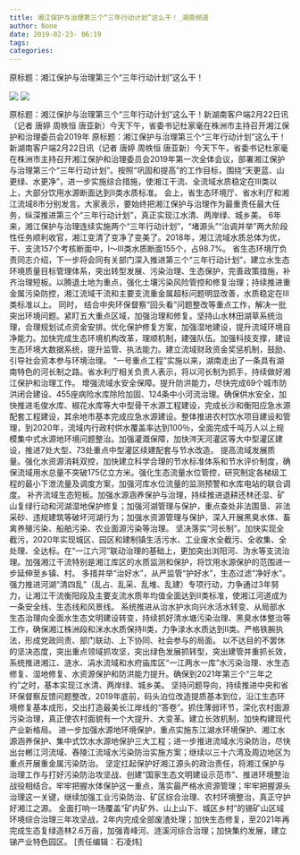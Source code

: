 ```yaml
---
title: 湘江保护与治理第三个“三年行动计划”这么干！_湖南频道
author: None
date: 2019-02-23- 06:19
tags: 
categories: 
---
```

原标题：湘江保护与治理第三个“三年行动计划”这么干！
<!-- more -->
                
<img align="center" border="0" src="http://p0.ifengimg.com/a/2019_08/b53836aff967013_size66_w640_h366.jpg" />
                
<img align="center" border="0" src="http://p2.ifengimg.com/a/2016/0810/204c433878d5cf9size1_w16_h16.png" />
            
原标题：湘江保护与治理第三个“三年行动计划”这么干！新湖南客户端2月22日讯（记者 唐婷 周帙恒 唐亚新）今天下午，省委书记杜家毫在株洲市主持召开湘江保护和治理委员会2019年
原标题：湘江保护与治理第三个“三年行动计划”这么干！
新湖南客户端2月22日讯（记者 唐婷 周帙恒 唐亚新）今天下午，省委书记杜家毫在株洲市主持召开湘江保护和治理委员会2019年第一次全体会议，部署湘江保护与治理第三个“三年行动计划”。按照“巩固和提高”的工作目标，围绕“天更蓝、山更绿、水更净”，进一步实施综合措施，使湘江干流、全流域水质稳定在Ⅲ类以上，大部分饮用水源断面达到II类水质标准。
会上，省生态环境厅、省水利厅和湘江流域8市分别发言。大家表示，要始终把湘江保护与治理作为最重责任最大任务，纵深推进第三个“三年行动计划”，真正实现江水清、两岸绿、城乡美。
6年来，湘江保护与治理连续实施两个“三年行动计划”，“堵源头”“治调并举”两大阶段性任务顺利收官，湘江变清了变净了变美了。2018年，湘江流域水质总体为优，干、支流157个考核断面中，Ⅰ～Ⅲ类水质断面155个，占98.7%。
省生态环境厅负责同志介绍，下一步将会同有关部门深入推进第三个“三年行动计划”，建立水生态环境质量目标管理体系，突出转型发展、污染治理、生态保护，完善政策措施，补齐治理短板。以腾退土地为重点，强化土壤污染风险管控和修复治理；持续推进重金属污染防控，湘江流域干流和主要支流重金属超标问题明显改善，水质稳定在Ⅲ类标准以上。
同时， 结合中央环保督察“回头看”问题整改等重点工作，解决一批突出环境问题。紧盯五大重点区域，加强治理和修复。坚持山水林田湖草系统治理，合理规划试点资金安排。优化保护修复方案，加强湿地建设，提升流域环境自净能力。加快完成生态环境机构改革，理顺机制，建强队伍。加强科技支撑，建设生态环境大数据系统，提升监管、执法能力。建立流域财政资金奖惩机制，鼓励、引导社会资本参与环境治理。
“一号重点工程”实施以来，湖南走出了一条具有湖南特色的河长制之路。省水利厅相关负责人表示，将以河长制为抓手，持续做好湘江保护和治理工作。
增强流域水安全保障。提升防洪能力，尽快完成69个城市防洪闭合建设、455座病险水库除险加固、124条中小河流治理。确保供水安全，加快推进毛俊水库、椒花水库等大中型骨干水源工程建设，完成长沙和衡阳应急水源配套工程建设，其余地市基本完成应急水源建设。整体推进农村饮水项目建设和管理，到2020年，流域内行政村供水覆盖率达到100％，全面完成千吨万人以上规模集中式水源地环境问题整治。加强灌溉保障，加快涔天河灌区等大中型灌区建设，推进7处大型、73处重点中型灌区续建配套与节水改造。
提高流域发展质量。强化水资源消耗双控，加快建立科学合理的节水标准体系和节水评价制度，确保流域用水总量不突破175亿立方米。强化生态流量水位管控，研究制定各梯级工程的最小下泄流量及调度方案，加强河库水位流量的监测预警和水库电站的联合调度。
补齐流域生态短板。加强水源涵养保护与治理，持续推进退耕还林还湿、矿山复绿行动和河湖湿地保护修复；加强河湖管理与保护，重点查处非法围垦、非法采砂、违规建筑等破坏河湖行为；加强水资源管理与保护，深入开展黑臭水体、畜禽养殖污染、船舶污染、农业面源污染等治理。
坚决落实“河长制”。加快实现全截污，2020年实现城区、园区和建制镇生活污水、工业废水全截污、全收集、全处理、全达标。在“一江六河”联动治理的基础上，更加突出浏阳河、沩水等支流治理。加强湘江干流特别是湘江库区的水质监测和保护，将饮用水源保护的范围进一步延伸至乡镇、村。
多措并举“治好水”，从严监管“护好水”，生态过滤“净好水”。强力推进河湖“清四乱”（乱占、乱采、乱堆、乱建）专项行动，力争通过3年努力，让湘江干流衡阳段及主要支流水质年均值全面达到Ⅱ类标准，使湘江河道成为一条安全线、生态线和风景线。
系统推进从治水护水向兴水活水转变、从局部水生态治理向全面水生态文明建设转变，持续抓好清水塘污染治理、黑臭水体整治等工作，确保湘江株洲段和洣水水质保持Ⅱ类，力争渌水水质达到Ⅱ类。严格铁腕执法，形成党政同责、部门联动、上下协同、社会参与的局面。
以不达目的不罢休的坚决态度，突出重点领域抓攻坚，突出绿色发展抓转型，突出建管并重抓长效，系统推进湘江、涟水、涓水流域和水府庙库区“一江两水一库”水污染治理、水生态修复、湿地修复、水资源保护和防洪能力提升。确保到2021年第三个“三年之约”之时，基本实现江水清、两岸绿、城乡美。
坚持问题导向，持续推进中央和省环保督察反馈问题整改，2019年底前，码头泊位改造提质基本到位，沿江生态环境修复基本成形，交出打造最美长江岸线的“答卷”。抓住薄弱环节，深化农村面源污染治理，真正使农村面貌有一个大提升、大变革。建立长效机制，加快构建现代产业新格局。
进一步加强水源地环境保护，重点实施东江湖水环境保护、湘江水源涵养保护、集中式饮水水源地保护三大工程；进一步推进流域水污染防治，尽快出台郴江河流域、舂陵江流域水污染防治实施方案；继续以三十六湾及周边地区为重点开展重金属污染防治。
坚定扛起保护好湘江源头的政治责任，将湘江保护与治理工作与打好污染防治攻坚战、创建“国家生态文明建设示范市”、推进环境整治战役相结合。牢牢把握水体保护这一重点，落实最严格水资源管理；牢牢把握源头治理这一关键，继续加强工业污染防治、矿区综合治理、农村环境整治，真正守护好湘江之源。
全面打响一场覆盖“矿内矿外、山上山下、城区乡村”的锡矿山区域环境综合治理三年攻坚战，2年内完成全部废渣处理；加快生态修复，至2021年再完成生态复绿造林2.6万亩，加强青峰河、涟溪河综合治理；加快集约发展，建立锑产业特色园区。
[责任编辑：石凌炜]
            
